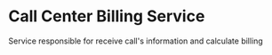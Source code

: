# Call Center Billing Service
Service responsible for receive call's information and calculate billing
